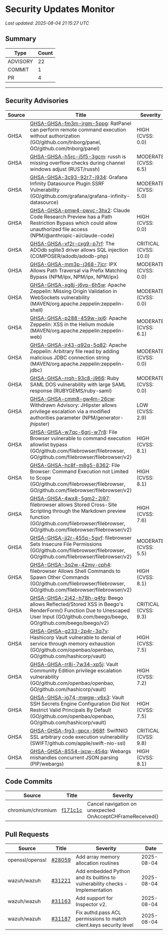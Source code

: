 # Security Updates Monitor

*Last updated: 2025-08-04 21:15:27 UTC*

## Summary
| Type | Count |
|------|-------|
| ADVISORY | 22 |
| COMMIT | 1 |
| PR | 4 |

---

## Security Advisories

| Source | Title | Severity | Date |
|--------|-------|----------|------|
| GHSA | [GHSA-GHSA-fm3m-jrgm-5ppg](https://github.com/advisories/GHSA-fm3m-jrgm-5ppg): RatPanel can perform remote command execution without authorization (GO/github.com/tnborg/panel, GO/github.com/tnborg/panel) | HIGH (CVSS: 0.0) | 2025-08-04 |
| GHSA | [GHSA-GHSA-h5rc-j5f5-3gcm](https://github.com/advisories/GHSA-h5rc-j5f5-3gcm): russh is missing overflow checks during channel windows adjust (RUST/russh) | MODERATE (CVSS: 6.5) | 2025-08-04 |
| GHSA | [GHSA-GHSA-3c93-92r7-j934](https://github.com/advisories/GHSA-3c93-92r7-j934): Grafana Infinity Datasource Plugin SSRF Vulnerability (GO/github.com/grafana/grafana-infinity-datasource) | MODERATE (CVSS: 5.0) | 2025-08-04 |
| GHSA | [GHSA-GHSA-pmw4-pwvc-3hx2](https://github.com/advisories/GHSA-pmw4-pwvc-3hx2): Claude Code Research Preview has a Path Restriction Bypass which could allow unauthorized file access (NPM/@anthropic-ai/claude-code) | HIGH (CVSS: 0.0) | 2025-08-04 |
| GHSA | [GHSA-GHSA-vf2r-cxg9-p7rf](https://github.com/advisories/GHSA-vf2r-cxg9-p7rf): The ADOdb sqlite3 driver allows SQL injection (COMPOSER/adodb/adodb-php) | CRITICAL (CVSS: 10.0) | 2025-08-04 |
| GHSA | [GHSA-GHSA-mm3p-j368-7jcr](https://github.com/advisories/GHSA-mm3p-j368-7jcr): IPX Allows Path Traversal via Prefix Matching Bypass (NPM/ipx, NPM/ipx, NPM/ipx) | MODERATE (CVSS: 0.0) | 2025-08-04 |
| GHSA | [GHSA-GHSA-xg8j-j6vp-6h5w](https://github.com/advisories/GHSA-xg8j-j6vp-6h5w): Apache Zeppelin: Missing Origin Validation in WebSockets vulnerability (MAVEN/org.apache.zeppelin:zeppelin-shell) | MODERATE (CVSS: 0.0) | 2025-08-03 |
| GHSA | [GHSA-GHSA-p288-459w-jxj6](https://github.com/advisories/GHSA-p288-459w-jxj6): Apache Zeppelin: XSS in the Helium module (MAVEN/org.apache.zeppelin:zeppelin-web) | MODERATE (CVSS: 6.1) | 2025-08-03 |
| GHSA | [GHSA-GHSA-jr43-q92q-5q82](https://github.com/advisories/GHSA-jr43-q92q-5q82): Apache Zeppelin: Arbitrary file read by adding malicious JDBC connection string (MAVEN/org.apache.zeppelin:zeppelin-jdbc) | MODERATE (CVSS: 0.0) | 2025-08-03 |
| GHSA | [GHSA-GHSA-rrqh-93c8-j966](https://github.com/advisories/GHSA-rrqh-93c8-j966): Ruby SAML DOS vulnerability with large SAML response (RUBYGEMS/ruby-saml) | MODERATE (CVSS: 0.0) | 2025-07-30 |
| GHSA | [GHSA-GHSA-cmm8-gw4m-26cw](https://github.com/advisories/GHSA-cmm8-gw4m-26cw): Withdrawn Advisory: JHipster allows privilege escalation via a modified authorities parameter (NPM/generator-jhipster) | LOW (CVSS: 2.9) | 2025-07-25 |
| GHSA | [GHSA-GHSA-w7qc-6grj-w7r8](https://github.com/advisories/GHSA-w7qc-6grj-w7r8): File Browser vulnerable to command execution allowlist bypass (GO/github.com/filebrowser/filebrowser, GO/github.com/filebrowser/filebrowser/v2) | HIGH (CVSS: 8.1) | 2025-06-30 |
| GHSA | [GHSA-GHSA-hc8f-m8g5-8362](https://github.com/advisories/GHSA-hc8f-m8g5-8362): File Browser: Command Execution not Limited to Scope (GO/github.com/filebrowser/filebrowser, GO/github.com/filebrowser/filebrowser/v2) | HIGH (CVSS: 8.1) | 2025-06-30 |
| GHSA | [GHSA-GHSA-4wx8-5gm2-2j97](https://github.com/advisories/GHSA-4wx8-5gm2-2j97): filebrowser allows Stored Cross-Site Scripting through the Markdown preview function (GO/github.com/filebrowser/filebrowser, GO/github.com/filebrowser/filebrowser/v2) | HIGH (CVSS: 7.6) | 2025-06-27 |
| GHSA | [GHSA-GHSA-jj2r-455p-5gvf](https://github.com/advisories/GHSA-jj2r-455p-5gvf): filebrowser Sets Insecure File Permissions (GO/github.com/filebrowser/filebrowser, GO/github.com/filebrowser/filebrowser/v2) | MODERATE (CVSS: 5.5) | 2025-06-27 |
| GHSA | [GHSA-GHSA-3q2w-42mv-cph4](https://github.com/advisories/GHSA-3q2w-42mv-cph4): filebrowser Allows Shell Commands to Spawn Other Commands (GO/github.com/filebrowser/filebrowser, GO/github.com/filebrowser/filebrowser/v2) | HIGH (CVSS: 8.1) | 2025-06-27 |
| GHSA | [GHSA-GHSA-2j42-h78h-q4fg](https://github.com/advisories/GHSA-2j42-h78h-q4fg): Beego allows Reflected/Stored XSS in Beego's RenderForm() Function Due to Unescaped User Input (GO/github.com/beego/beego, GO/github.com/beego/beego/v2) | CRITICAL (CVSS: 9.3) | 2025-03-31 |
| GHSA | [GHSA-GHSA-g233-2p4r-3q7v](https://github.com/advisories/GHSA-g233-2p4r-3q7v): Hashicorp Vault vulnerable to denial of service through memory exhaustion (GO/github.com/openbao/openbao, GO/github.com/hashicorp/vault) | HIGH (CVSS: 7.5) | 2024-10-31 |
| GHSA | [GHSA-GHSA-rr8j-7w34-xp5j](https://github.com/advisories/GHSA-rr8j-7w34-xp5j): Vault Community Edition privilege escalation vulnerability (GO/github.com/openbao/openbao, GO/github.com/hashicorp/vault) | HIGH (CVSS: 7.2) | 2024-10-10 |
| GHSA | [GHSA-GHSA-jg74-mwgw-v6x3](https://github.com/advisories/GHSA-jg74-mwgw-v6x3): Vault SSH Secrets Engine Configuration Did Not Restrict Valid Principals By Default (GO/github.com/openbao/openbao, GO/github.com/hashicorp/vault) | HIGH (CVSS: 7.5) | 2024-09-26 |
| GHSA | [GHSA-GHSA-frg3-gpcx-968f](https://github.com/advisories/GHSA-frg3-gpcx-968f): SwiftNIO SSL arbitrary code execution vulnerability (SWIFT/github.com/apple/swift-nio-ssl) | CRITICAL (CVSS: 9.8) | 2022-05-24 |
| GHSA | [GHSA-GHSA-8554-jxcw-454q](https://github.com/advisories/GHSA-8554-jxcw-454q): Webargs mishandles concurrent JSON parsing (PIP/webargs) | HIGH (CVSS: 8.1) | 2019-03-12 |

## Code Commits

| Source | Title | Severity | Date |
|--------|-------|----------|------|
| chromium/chromium | [f171c1c](https://github.com/chromium/chromium/commit/f171c1c9c3c54abc01d22c316b88fa07fe5e96e9) | Cancel navigation on unexpected OnAcceptCHFrameReceived() | 2025-08-04 |

## Pull Requests

| Source | Title | Severity | Date |
|--------|-------|----------|------|
| openssl/openssl | [#28059](https://github.com/openssl/openssl/pull/28059) | Add array memory allocation routines | 2025-08-04 |
| wazuh/wazuh | [#31221](https://github.com/wazuh/wazuh/pull/31221) | Add embedded Python and its builtins to vulnerability checks - Implementation | 2025-08-04 |
| wazuh/wazuh | [#31163](https://github.com/wazuh/wazuh/pull/31163) | Add support for Inspector v2. | 2025-08-04 |
| wazuh/wazuh | [#31187](https://github.com/wazuh/wazuh/pull/31187) | Fix authd.pass ACL permissions to match client.keys security level | 2025-08-04 |

